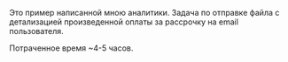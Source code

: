 Это пример написанной мною аналитики. Задача по отправке файла с детализацией произведенной оплаты за рассрочку на email пользователя. 

Потраченное время ~4-5 часов.
